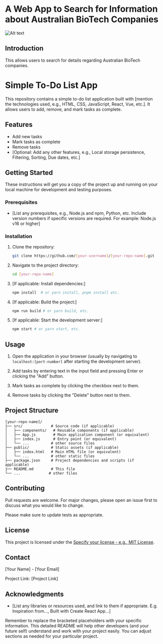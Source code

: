 # A Web App to Search for Information about Australian BioTech Companies 

![Alt text](./images/BioApp.jpg)

## Introduction

This allows users to search for details regarding Australian BioTech companies.

# Simple To-Do List App

This repository contains a simple to-do list application built with [mention the technologies used, e.g., HTML, CSS, JavaScript, React, Vue, etc.].  It allows users to add, remove, and mark tasks as complete.

## Features

* Add new tasks
* Mark tasks as complete
* Remove tasks
* [Optional: Add any other features, e.g., Local storage persistence, Filtering, Sorting, Due dates, etc.]

## Getting Started

These instructions will get you a copy of the project up and running on your local machine for development and testing purposes.

### Prerequisites

* [List any prerequisites, e.g., Node.js and npm, Python, etc.  Include version numbers if specific versions are required.  For example: Node.js v16 or higher]


### Installation

1. Clone the repository:
   ```bash
   git clone https://github.com/[your-username]/[your-repo-name].git
   ```

2. Navigate to the project directory:
   ```bash
   cd [your-repo-name]
   ```

3. [If applicable: Install dependencies:]
   ```bash
   npm install  # or yarn install, pnpm install etc.
   ```

4. [If applicable: Build the project:]
   ```bash
   npm run build # or yarn build, etc.
   ```

5. [If applicable: Start the development server:]
   ```bash
   npm start # or yarn start, etc.
   ```

## Usage

1. Open the application in your browser (usually by navigating to `localhost:[port-number]` after starting the development server).

2. Add tasks by entering text in the input field and pressing Enter or clicking the "Add" button.

3. Mark tasks as complete by clicking the checkbox next to them.

4. Remove tasks by clicking the "Delete" button next to them.


## Project Structure

```
[your-repo-name]/
├── src/             # Source code (if applicable)
│   ├── components/   # Reusable components (if applicable)
│   ├── App.js        # Main application component (or equivalent)
│   ├── index.js      # Entry point (or equivalent)
│   └── ...          # other source files
├── public/          # Static assets (if applicable)
│   ├── index.html   # Main HTML file (or equivalent)
│   └── ...          # other static files
├── package.json     # Project dependencies and scripts (if applicable)
├── README.md        # This file
└── ...             # other files
```


## Contributing

Pull requests are welcome. For major changes, please open an issue first to discuss what you would like to change.

Please make sure to update tests as appropriate.



## License

This project is licensed under the [Specify your license - e.g., MIT License](LICENSE).


## Contact

[Your Name] - [Your Email]

Project Link: [Project Link]


## Acknowledgments

* [List any libraries or resources used, and link to them if appropriate. E.g.  Inspiration from..., Built with Create React App...]



Remember to replace the bracketed placeholders with your specific information.  This detailed README will help other developers (and your future self) understand and work with your project easily.  You can adjust sections as needed for your particular project.
